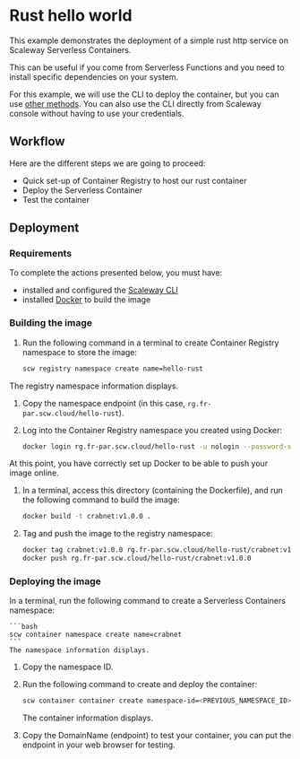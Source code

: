 # Rust hello world

This example demonstrates the deployment of a simple rust http service on Scaleway Serverless Containers.

This can be useful if you come from Serverless Functions and you need to install specific dependencies on your system.

For this example, we will use the CLI to deploy the container, but you can use [other methods](https://www.scaleway.com/en/docs/serverless/containers/reference-content/deploy-container/).
You can also use the CLI directly from Scaleway console without having to use your credentials.

## Workflow

Here are the different steps we are going to proceed:

- Quick set-up of Container Registry to host our rust container
- Deploy the Serverless Container
- Test the container

## Deployment

### Requirements

To complete the actions presented below, you must have:
- installed and configured the [Scaleway CLI](https://www.scaleway.com/en/docs/developer-tools/scaleway-cli/quickstart/)
- installed [Docker](https://docs.docker.com/engine/install/) to build the image

### Building the image

1. Run the following command in a terminal to create Container Registry namespace to store the image:

    ```bash
    scw registry namespace create name=hello-rust
    ```

  The registry namespace information displays.

1. Copy the namespace endpoint (in this case, `rg.fr-par.scw.cloud/hello-rust`).

1. Log into the Container Registry namespace you created using Docker:

    ```bash
    docker login rg.fr-par.scw.cloud/hello-rust -u nologin --password-stdin <<< "$SCW_SECRET_KEY"
    ```

  At this point, you have correctly set up Docker to be able to push your image online.

1. In a terminal, access this directory (containing the Dockerfile), and run the following command to build the image:

    ```bash
    docker build -t crabnet:v1.0.0 .
    ```

1. Tag and push the image to the registry namespace:

    ```bash
    docker tag crabnet:v1.0.0 rg.fr-par.scw.cloud/hello-rust/crabnet:v1.0.0
    docker push rg.fr-par.scw.cloud/hello-rust/crabnet:v1.0.0
    ```

### Deploying the image

In a terminal, run the following command to create a Serverless Containers namespace:

    ```bash
    scw container namespace create name=crabnet
    ```
    The namespace information displays.

1. Copy the namespace ID.

1. Run the following command to create and deploy the container:

    ```bash
    scw container container create namespace-id=<PREVIOUS_NAMESPACE_ID> name=crabnet registry-image=rg.fr-par.scw.cloud/hello-rust/crabnet:v1.0.0
    ```
    The container information displays.

1. Copy the DomainName (endpoint) to test your container, you can put the endpoint in your web browser for testing.
